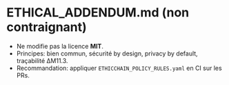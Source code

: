 # ETHICAL_ADDENDUM.md (non contraignant)

- Ne modifie pas la licence **MIT**.
- Principes: bien commun, sécurité by design, privacy by default, traçabilité ΔM11.3.
- Recommandation: appliquer `ETHICCHAIN_POLICY_RULES.yaml` en CI sur les PRs.
